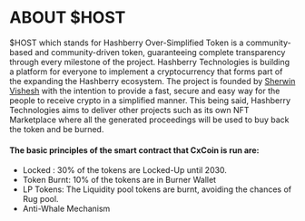 # ABOUT $HOST

$HOST which stands for Hashberry Over-Simplified Token is a community-based and community-driven token, guaranteeing complete transparency through every milestone of the project. Hashberry Technologies is building a platform for everyone to implement a cryptocurrency that forms part of the expanding the Hashberry ecosystem.  The project is founded by [Sherwin Vishesh](https://www.linkedin.com/in/sherwinvishesh) with the intention to provide a fast, secure and easy way for the people to receive crypto in a simplified manner. This being said, Hashberry Technologies aims to deliver other projects such as its own NFT Marketplace where all the generated proceedings will be used to buy back the token and be burned.

#### The basic principles of the smart contract that CxCoin is run are:

* Locked : 30% of the tokens are Locked-Up until 2030.
* Token Burnt: 10% of the tokens are in Burner Wallet
* LP Tokens: The Liquidity pool tokens are burnt, avoiding the chances of Rug pool.
* Anti-Whale Mechanism&#x20;







